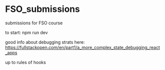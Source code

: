 # FSO_submissions
submissions for FSO course

to start:
npm run dev

good info about debugging strats here:
https://fullstackopen.com/en/part1/a_more_complex_state_debugging_react_apps


up to rules of hooks